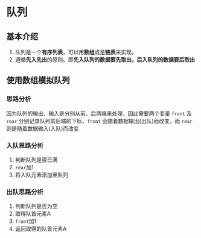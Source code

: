 # 队列
## 基本介绍
1. 队列是一个**有序列表**，可以用**数组**或是**链表**来实现。
2. 遵循**先入先出**的原则。即**先入队列的数据要先取出，后入队列的数据要后取出**

## 使用数组模拟队列
### 思路分析
因为队列的输出、输入是分别从前、后两端来处理，因此需要两个变量 `front` 及 `rear` 分别记录队列前后端的下标，`front` 会随着数据输出(出队)而改变，而 `rear` 则是随着数据输入(入队)而改变

### 入队思路分析
1. 判断队列是否已满 
2. `rear`加1
3. 将入队元素添加至队列

### 出队思路分析
1. 判断队列是否为空
2. 取得队首元素A
3. `front`加1
4. 返回取得的队首元素A
